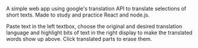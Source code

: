 A simple web app using google's translation API to translate selections of short texts.
Made to study and practice React and node.js.

Paste text in the left textbox, choose the original and desired translation language and highlight
bits of text in the right display to make the translated words show up above. Click translated
parts to erase them.

